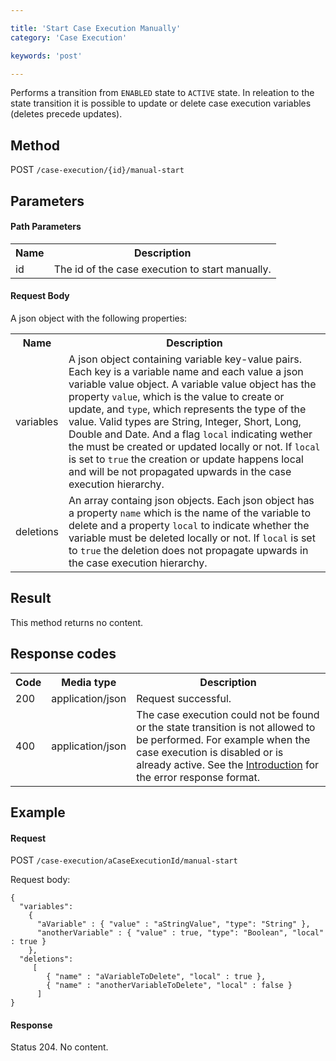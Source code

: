 ```yaml
---

title: 'Start Case Execution Manually'
category: 'Case Execution'

keywords: 'post'

---
```


Performs a transition from <code>ENABLED</code> state to <code>ACTIVE</code> state. In releation to the state transition it is possible to update or delete case execution variables (deletes precede updates).


Method
------

POST `/case-execution/{id}/manual-start`


Parameters
----------

#### Path Parameters

<table class="table table-striped">
  <tr>
    <th>Name</th>
    <th>Description</th>
  </tr>
  <tr>
    <td>id</td>
    <td>The id of the case execution to start manually.</td>
  </tr>
</table>
  

#### Request Body

A json object with the following properties:

<table class="table table-striped">
  <tr>
    <th>Name</th>
    <th>Description</th>
  </tr>
  <tr>
    <td>variables</td>
    <td>A json object containing variable key-value pairs. Each key is a variable name and each value a json variable value object.
    A variable value object has the property <code>value</code>, which is the value to create or update, and <code>type</code>, which represents the type of the value. Valid types are String, Integer, Short, Long, Double and Date. And a flag <code>local</code> indicating wether the must be created or updated locally or not. If <code>local</code> is set to <code>true</code> the creation or update happens local and will be not propagated upwards in the case execution hierarchy.</td>
  </tr>
  <tr>
    <td>deletions</td>
    <td>An array containg json objects. Each json object has a property <code>name</code> which is the name of the variable to delete and a property <code>local</code> to indicate whether the variable must be deleted locally or not. If <code>local</code> is set to <code>true</code> the deletion does not propagate upwards in the case execution hierarchy.</td>
  </tr>
</table>


Result
------

This method returns no content.


Response codes
--------------  

<table class="table table-striped">
  <tr>
    <th>Code</th>
    <th>Media type</th>
    <th>Description</th>
  </tr>
  <tr>
    <td>200</td>
    <td>application/json</td>
    <td>Request successful.</td>
  </tr>
  <tr>
    <td>400</td>
    <td>application/json</td>
    <!-- At the moment it is not possible to distinguish between case execution not found, transition not allowed etc. Because it is always thrown a ProcessEngineException. -->
    <td>The case execution could not be found or the state transition is not allowed to be performed. For example when the case execution is disabled or is already active. See the <a href="ref:#overview-introduction">Introduction</a> for the error response format.</td>
  </tr>  
</table>

Example
-------

#### Request

POST `/case-execution/aCaseExecutionId/manual-start`

Request body:

    {
      "variables": 
        {
          "aVariable" : { "value" : "aStringValue", "type": "String" },
          "anotherVariable" : { "value" : true, "type": "Boolean", "local" : true }
        },
      "deletions":
         [
            { "name" : "aVariableToDelete", "local" : true },
            { "name" : "anotherVariableToDelete", "local" : false }
          ]
    }

#### Response

Status 204. No content.
